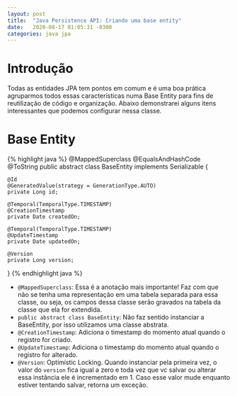 ```yaml
---
layout: post
title:  "Java Persistence API: Criando uma base entity"
date:   2020-08-17 01:05:31 -0300
categories: java jpa
---
```

# Introdução
Todas as entidades JPA tem pontos em comum e é uma boa prática agruparmos todos essas características numa Base Entity para fins de reutilização de código e organização. Abaixo demonstrarei alguns itens interessantes que podemos configurar nessa classe.

# Base Entity

{% highlight java %}
@MappedSuperclass
@EqualsAndHashCode
@ToString
public abstract class BaseEntity implements Serializable {

    @Id
    @GeneratedValue(strategy = GenerationType.AUTO)
    private Long id;

    @Temporal(TemporalType.TIMESTAMP)
    @CreationTimestamp
    private Date createdOn;

    @Temporal(TemporalType.TIMESTAMP)
    @UpdateTimestamp
    private Date updatedOn;

    @Version
    private Long version;

}
{% endhighlight java %}

- `@MappedSuperclass`: Essa é a anotação mais importante! Faz com que não se tenha uma representação em uma tabela separada para essa classe, ou seja, os campos dessa classe serão gravados na tabela da classe que ela for extendida.
- `public abstract class BaseEntity`: Não faz sentido instanciar a BaseEntity, por isso utilizamos uma classe abstrata.
- `@CreationTimestamp`: Adiciona o timestamp do momento atual quando o registro for criado.
- `@UpdateTimestamp`: Adiciona o timestamp do momento atual quando o registro for alterado.
- `@Version`: Optimistic Locking. Quando instanciar pela primeira vez, o valor do `version` fica igual a zero e toda vez que vc salvar ou alterar essa instância ele é incrementado em 1. Caso esse valor mude enquanto estiver tentando salvar, retorna um exceção. 

